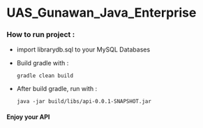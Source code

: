 # UAS_Gunawan_Java_Enterprise

### How to run project :

* import librarydb.sql to your MySQL Databases

* Build gradle with :

    ```
    gradle clean build
    ```
  
 * After build gradle, run with :

     ```
     java -jar build/libs/api-0.0.1-SNAPSHOT.jar
     ```
     
     
 #### Enjoy your API
